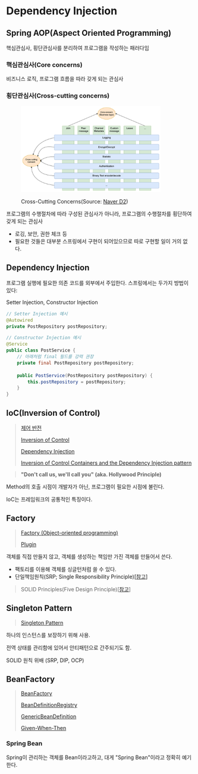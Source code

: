 # Dependency Injection

## Spring AOP(Aspect Oriented Programming)

핵심관심사, 횡단관심사를 분리하여 프로그램을 작성하는 패러다임

### 핵심관심사(Core concerns)

비즈니스 로직, 프로그램 흐름을 따라 갖게 되는 관심사

### 횡단관심사(Cross-cutting concerns)

<figure><img src="../../.gitbook/assets/image (1) (1) (1).png" alt="" width="375"><figcaption><p>Cross-Cutting Concerns(Source: <a href="https://d2.naver.com/helloworld/3010710">Naver D2</a>)</p></figcaption></figure>

프로그램의 수행절차에 따라 구성된 관심사가 아니라, 프로그램의 수행절차를 횡단하여 갖게 되는 관심사

* 로깅, 보안, 권한 체크 등
* 필요한 것들은 대부분 스프링에서 구현이 되어있으므로 따로 구현할 일이 거의 없다.

## Dependency Injection

프로그램 실행에 필요한 의존 코드를 외부에서 주입한다. 스프링에서는 두가지 방법이 있다:

Setter Injection, Constructor Injection

```java
// Setter Injection 예시
@Autowired
private PostRepository postRepository;
```

```java
// Constructor Injection 예시
@Service
public class PostService {
    // 아래처럼 final 필드를 강력 권장
    private final PostRepository postRepository;
    
    public PostService(PostRepository postRepository) {
        this.postRepository = postRepository;
    }
}
```

## IoC(Inversion of Control)

> [제어 반전](https://ko.wikipedia.org/wiki/%EC%A0%9C%EC%96%B4\_%EB%B0%98%EC%A0%84)
>
> [Inversion of Control](https://martinfowler.com/bliki/InversionOfControl.html)
>
> [Dependency Injection](https://github.com/ahastudio/til/blob/main/oop/dependency-injection.md)
>
> [Inversion of Control Containers and the Dependency Injection pattern](https://martinfowler.com/articles/injection.html)

> **"Don't call us, we'll call you" (aka. Hollywood Principle)**

Method의 호출 시점이 개발자가 아닌, 프로그램이 필요한 시점에 불린다.

IoC는 프레임워크의 공통적인 특징이다.

## Factory

> [Factory (Object-oriented programming)](https://en.wikipedia.org/wiki/Factory\_\(object-oriented\_programming\))
>
> [Plugin](https://martinfowler.com/eaaCatalog/plugin.html)

객체를 직접 만들지 않고, 객체를 생성하는 책임만 가진 객체를 만들어서 쓴다.

* 팩토리를 이용해 객체를 싱글턴처럼 쓸 수 있다.
* 단일책임원칙(SRP; Single Responsibility Principle)\[[참고](https://en.wikipedia.org/wiki/Single\_responsibility\_principle)]

> SOLID Principles(Five Design Principle)\[[참고](https://en.wikipedia.org/wiki/SOLID)]

## Singleton Pattern

> [Singleton Pattern](https://ko.wikipedia.org/wiki/%EC%8B%B1%EA%B8%80%ED%84%B4\_%ED%8C%A8%ED%84%B4)

하나의 인스턴스를 보장하기 위해 사용.&#x20;

전역 상태를 관리함에 있어서 안티패턴으로 간주되기도 함.

SOLID 원칙 위배 (SRP, DIP, OCP)

## BeanFactory

> [BeanFactory](https://docs.spring.io/spring-framework/docs/current/javadoc-api/org/springframework/beans/factory/BeanFactory.html)
>
> [BeanDefinitionRegistry](https://docs.spring.io/spring-framework/docs/current/javadoc-api/org/springframework/beans/factory/support/BeanDefinitionRegistry.html)
>
> [GenericBeanDefinition](https://docs.spring.io/spring-framework/docs/current/javadoc-api/org/springframework/beans/factory/support/GenericBeanDefinition.html)
>
> [Given-When-Then](https://github.com/ahastudio/til/blob/main/blog/2018/12-08-given-when-then.md)

### Spring Bean

Spring이 관리하는 객체를 Bean이라고하고, 대게 "Spring Bean"이라고 정확히 예기한다.

